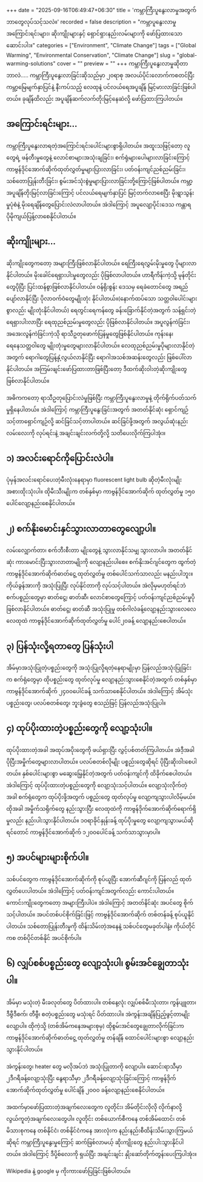 +++
date = "2025-09-16T06:49:47+06:30"
title = 'ကမ္ဘာကြီးပူနွေးလာမှုအတွက် ဘာတွေလုပ်သင့်သလဲ။'
recorded = false
description = "ကမ္ဘာပူနွေးလာမှုအကြောင်းရင်းများ၊ ဆိုးကျိုးများနှင့် ရှောင်ရှားနည်းလမ်းများကို ဖော်ပြထားသော ဆောင်းပါး။"
categories = ["Environment", "Climate Change"]
tags = ["Global Warming", "Environmental Conservation", "Climate Change"]
slug = "global-warming-solutions"
cover = ""
preview = ""
+++
ကမ္ဘာကြီးပူနွေးလာမှုဆိုတာ ဘာလဲ….. ကမ္ဘာကြီးပူနွေးလာခြင်းဆိုသည်မှာ ၂၀ရာစု အလယ်ပိုင်းလောက်ကစတင်ပြီး ကမ္ဘာ့မြေမျက်နှာပြင်နဲ့ နီးကပ်သည့် လေထုနဲ့ ပင်လယ်ရေအပူချိန် မြင့်မားလာခြင်းဖြစ်ပါတယ်။ ခုချိန်ထိလည်း အပူချိန်ဆက်လက်တိုးမြင့်နေဆဲလို့ ဖော်ပြထားကြပါတယ်။

## အကြောင်းရင်းများ…
ကမ္ဘာကြီးပူနွေးလာရတဲ့အကြောင်းရင်းပေါင်းများစွာရှိပါတယ်။ အထူးသဖြင့်တော့ လူတွေရဲ့ ဖန်တီးမှုတွေနဲ့ လောင်စာများအသုံးချခြင်း၊ စက်ရုံများပေါများလာခြင်းကြောင့် ကာဗွန်ဒိုင်အောက်ဆိုက်ထုတ်လွှတ်မှုများပြားလာခြင်း၊ ပတ်ဝန်းကျင်ညစ်ညမ်းခြင်း၊
သစ်တောပြုန်းတီးခြင်း၊ စွမ်းအင်သုံးစွဲမှုများပြားလာခြင်းတို့ကြောင့်ဖြစ်ပါတယ်။ ကမ္ဘာ့အပူချိန်တိုးမြင့်လာခြင်းကြောင့် ပင်လယ်ရေမျက်နှာပြင် မြင့်တက်လာစေပြီး မိုးရွာသွန်းမှုပုံစံနဲ့ မိုးရေချိန်တွေပြောင်းလဲလာပါတယ်။ အဲဒါကြောင့် အပူလျော့ပိုင်းဒေသ ကန္တာရပိုမိုကျယ်ပြန့်လာစေနိုင်ပါတယ်။

## ဆိုးကျိုးများ…
ဆိုးကျိုးတွေကတော့ အများကြီးဖြစ်လာနိုင်ပါတယ်။ ရေကြီးရေလွှမ်းမိုးမှုတွေ ပိုများလာနိုင်ပါတယ်။ မိုးခေါင်ရေရှားပါးမှုတွေလည်း ပိုဖြစ်လာပါတယ်။ ဟာရီကိန်းကဲ့သို့ မုန်တိုင်းတွေပိုပြီး ပြင်းထန်စွာဖြစ်လာနိုင်ပါတယ်။ ဝန်ရိုးစွန်း ဒေသမှ ရေခဲတောင်တွေ အရည်ပျော်လာနိုင်ပြီး ပိုလာဝက်ဝံတွေမျိုးတုံး နိုင်ပါတယ်။(နောက်ထပ်သော သတ္တဝါပေါင်းများစွာလည်း မျိုးတုံးနိုင်ပါတယ်)
ရေတွင်းရေကန်တွေ ခန်းခြောက်နိုင်တဲ့အတွက် သန့်ရှင်းတဲ့ရေရှားပါးလာပြီး ရေထုညစ်ညမ်းမှုတွေလည်း ပိုဖြစ်လာနိုင်ပါတယ်။ အပူလွန်ကဲခြင်း၊ အအေးလွန်ကဲခြင်းကဲ့သို ရာသီဥတုဖောက်ပြန်မှုတွေဖြစ်နိုင်ပါတယ်။ ကုန်းနေ၊ ရေနေသတ္တဝါတွေ မျိုးတုံးမှုတွေများလာနိုင်ပါတယ်။ လေထုညစ်ညမ်းမှုပိုများလာနိုင်တဲ့အတွက် ရောဂါတွေပြန့်နှံ့လွယ်လာနိုင်ပြီး ရောဂါအသစ်အဆန်းတွေလည်း ဖြစ်ပေါ်လာနိုင်ပါတယ်။ အကြမ်းဖျင်းဖော်ပြထားတာဖြစ်ပြီးတော့ ဒီထက်ဆိုးဝါးတဲ့ဆိုးကျိုးတွေဖြစ်လာနိုင်ပါတယ်။

အဓိကကတော့ ရာသီဥတုပြောင်းလဲမှုဖြစ်ပြီး ကမ္ဘာကြီးပူနွေးလာမှုနဲ့ တိုက်ရိုက်ပတ်သက်မှုရှိနေပါတယ်။
အဲဒါကြောင့် ကမ္ဘာကြီးပူနွေးခြင်းအတွက် အတတ်နိုင်ဆုံး ရှောင်ကျဉ်သင့်တာရှောင်ကျဉ်လို့ ဆင်ခြင်သင့်တာပါတယ်။ ဆင်ခြင်ဖို့အတွက် အလွယ်ဆုံးနည်းလမ်းလေးကို လုပ်ရင်းနဲ့ အချင်းချင်းလက်တို့လို့ သတိပေးလိုက်ကြပါအုံး။

## ၁) အလင်းရောင်ကိုပြောင်းလဲပါ။
ပုံမှန်အလင်းရောင်ပေးတဲ့မီးလုံးနေရာမှာ fluorescent light bulb ဆိုတဲ့မီးလုံးမျိုး အစားထိုးသုံးပါ။ ထိုမီးသီးမျိုးက တစ်နှစ်မှာ ကာဗွန်ဒိုင်အောက်ဆိုက် ထုတ်လွှတ်မှု ၁၅၀ ပေါင်လျော့နည်းစေနိုင်ပါတယ်။

## ၂) စက်နိုးမောင်းနှင်သွားလာတာတွေလျော့ပါ။
လမ်းလျှောက်တာ၊ စက်ဘီးစီးတာ မျိုးတွေနဲ့ သွားလာနိုင်သမျှ သွားလာပါ။ အတတ်နိုင်ဆုံး ကားမောင်းပြီးသွားလာတာမျိုးကို လျော့နည်းပါစေ။ စက်နိုးအင်ဂျင်တွေက ထွက်တဲ့ကာဗွန်ဒိုင်အောက်ဆိုက်ဓာတ်ငွေ့ ထုတ်လွှတ်မှု တစ်ပေါင်သက်သာလည်း မနည်းပါဘူး။
ကိုယ်ခွန်အားကို အသုံးပြုပြီး လုပ်နိုင်တာကို လုပ်သင့်ပါတယ်။ အဲလိုမှမဟုတ်ရင်ဘဲ စက်ပစ္စည်းတွေမှာ ဓာတ်ငွေ့၊ ဓာတ်ဆီ၊ လောင်စာတွေကြောင့် ပတ်ဝန်းကျင်ညစ်ညမ်းမှုပိုဖြစ်လာနိုင်ပါတယ်။ ဓာတ်ငွေ့၊ ဓာတ်ဆီ အသုံးပြုမှု တစ်ဂါလံခန့်လျော့နည်းသွားလေလေ လေထုထဲ ကာဗွန်ဒိုင်အောက်ဆိုက်ထုတ်လွှတ်မှု ပေါင်၂၀ခန့် လျော့နည်းစေပါတယ်။

## ၃) ပြန်သုံးလို့ရတာတွေ ပြန်သုံးပါ
အိမ်မှာအသုံးပြုတဲ့ပစ္စည်းတွေကို အသုံးပြုလို့ရတဲ့နေရာမျိုးမှာ ပြန်လည်အသုံးပြုခြင်းက စက်ရုံတွေမှာ ထိုပစ္စည်းတွေ ထုတ်လုပ်မှု လျော့နည်းသွားစေနိုင်တဲ့အတွက်
တစ်နှစ်မှာ ကာဗွန်ဒိုင်အောက်ဆိုက် ၂၄၀၀ပေါင်ခန့် သက်သာစေနိုင်ပါတယ်။ အဲဒါကြောင့် အိမ်သုံးပစ္စည်းတွေ၊ ပလပ်စတစ်တွေ၊ ဘူးခွံတွေ စသည်ဖြင့် ပြန်လည်အသုံးပြုပါ။

## ၄) ထုပ်ပိုးထားတဲ့ပစ္စည်းတွေကို လျော့သုံးပါ။
ထုပ်ပိုးထားတဲ့အခါ အထုပ်အပိုးတွေကို ဖယ်ရှားပြီး လွှင့်ပစ်တတ်ကြပါတယ်။ အဲဒီ့အခါ ပိုပြီးအမှိုက်တွေများလာပါတယ်။ ပလပ်စတစ်လိုမျိုး ပစ္စည်းတွေဆိုရင် ပိုပြီးဆိုးဝါးစေပါတယ်။ နှစ်ပေါင်းများစွာ မဆွေးမြေ့နိုင်တဲ့အတွက် ပတ်ဝန်းကျင်ကို ထိခိုက်စေပါတယ်။ အဲဒါကြောင့် ထုပ်ပိုးထားတဲ့ပစ္စည်းတွေကို လျော့သုံးသင့်ပါတယ်။ လျော့သုံးလိုက်တဲ့အခါ စက်ရုံတွေက ထုပ်ပိုးဖို့အတွက် ပစ္စည်းတွေ ထုတ်လုပ်မှု လျော့ကျသွားပါလိမ့်မယ်။ ထိုအခါ အမှိုက်သရိုက်တွေ နည်းသွားပြီး လေထုထဲကို ကာဗွန်ဒိုက်အောက်ဆိုက်ရောက်ရှိမှုလည်း နည်းပါးသွားနိုင်ပါတယ်။ ၁၀ရာခိုင်နှုန်းခန့် ထုပ်ပိုးမှုတွေ လျော့ကျသွားမယ်ဆိုရင်တောင် ကာဗွန်ဒိုင်အောက်ဆိုက် ၁၂၀၀ပေါင်ခန့် သက်သာသွားမှာပါ။

## ၅) အပင်များများစိုက်ပါ။
သစ်ပင်တွေက ကာဗွန်ဒိုင်အောက်ဆိုက်ကို စုပ်ယူပြီး အောက်ဆီဂျင်ကို ပြန်လည် ထုတ်လွှတ်ပေးပါတယ်။ အဲဒါကြောင့် ပတ်ဝန်းကျင်အတွက်လည်း ကောင်းပါတယ်။ ကောင်းကျိုးတွေကတော့ အများကြီးပါပဲ။ အဲဒါကြောင့် အတတ်နိင်ဆုံး အပင်တွေ စိုက်သင့်ပါတယ်။ အပင်တစ်ပင်စိုက်ခြင်းဖြင့် ကာဗွန်ဒိုင်အောက်ဆိုက် တစ်တန်ခန့် စုပ်ယူနိုင်ပါတယ်။
သစ်တောပြုန်းတီးမှုကို ထိန်းသိမ်းတဲ့အနေနဲ့ သစ်ပင်တွေမခုတ်ပါနဲ့။ ကိုယ်တိုင်ကစ တစ်ပိုင်တစ်နိုင် အပင်စိုက်ပါ။

## ၆) လျှပ်စစ်ပစ္စည်းတွေ လျော့သုံးပါ၊ စွမ်းအင်ချွေတာသုံးပါ။
အိမ်မှာ မသုံးတဲ့ မီးခလုတ်တွေ ပိတ်ထားပါ။ တစ်နေ့လုံး လျှပ်စစ်မီးသုံးတာ၊ ကွန်ပျူတာ၊ ဒီဗွီဒီစက်၊ တီဗွီ၊ စတဲ့ပစ္စည်းတွေ မသုံးရင် ပိတ်ထားပါ။ အဲကွန်းအချိန်ပြည့်ဖွင့်တာမျိုး လျော့ပါ။ ထိုကဲ့သို့ (တစ်အိမ်ကနေအများစုမှ) ထိုစွမ်းအင်တွေချွေတာလိုက်ခြင်းက ကာဗွန်ဒိုင်အောက်ဆိုက်ဓာတ်ငွေ့ ထုတ်လွှတ်မှု တန်ချိန် ထောင်ပေါင်းများစွာ လျော့နည်းသွားနိုင်ပါတယ်။

အဲကွန်းတွေ၊ heater တွေ မလိုအပ်ဘဲ အသုံးပြုတာကို လျော့ပါ။ ဆောင်းရာသီမှာ ၂ဒီဂရီခန့်လျော့သုံးပြီး နွေရာသီမှာ ၂ဒီဂရီခန့်လျော့သုံးခြင်းကြောင့် ကာဗွန်ဒိုက်အောက်ဆိုက်ထုတ်လွှတ်မှု ပေါင်ချိန် ၂၀၀၀ ခန့်လျော့နည်းစေနိုင်ပါတယ်။

အထက်မှာဖော်ပြထားတဲ့အချက်လေးတွေက လူတိုင်း၊ အိမ်တိုင်းလိုလို လိုက်နာလို့ လွယ်ကူတဲ့အချက်လေးတွေပါ။ လူတိုင်း တစ်ယောက်စီကနေ တစ်အိမ်ထောင်၊ တစ်မိသားစုကနေ တစ်နိုင်ငံ၊ တစ်နိုင်ငံကနေ အားလုံးက နည်းနည်းစီထိန်းသိမ်းသွားကြမယ်ဆိုရင် ကမ္ဘာကြီးပူနွေးမှုကြောင့် ဆက်ဖြစ်လာမယ့် ဆိုးကျိုးတွေ နည်းပါးသွားနိုင်ပါတယ်။ အဲဒါကြောင့် ဒီပို့စ်လေးကို ရှယ်ပြီး အချင်းချင်း နှိုးဆော်တိုက်တွန်းပေးကြပါအုံး။

Wikipedia နဲ့ google မှ ကိုးကားဖော်ပြခြင်းဖြစ်ပါတယ်။ 